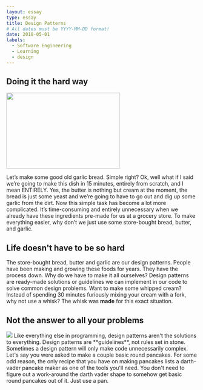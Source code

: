 ```yaml
---
layout: essay
type: essay
title: Design Patterns
# All dates must be YYYY-MM-DD format!
date: 2018-05-01
labels:
  - Software Engineering
  - Learning
  - design
---
```



## Doing it the hard way

<img  class="ui fluid right floated" src="https://akns-images.eonline.com/eol_images/Entire_Site/2017113/rs_640x360-170213194254-the_bachelor-6_33_52_pm_-_6_34_02_pm-2017-02-13.gif?fit=inside|900:auto&output-quality=90" width="300" height="200" />

Let’s make some good old garlic bread. Simple right? Ok, well what if I said we’re going to make this dish in 15 minutes, entirely from scratch, and I mean ENTIRELY. Yes, the butter is nothing but cream at the moment, the bread is just some yeast and we’re going to have to go out and dig up some garlic from the dirt. Now this simple task has become a lot more complicated. It’s time-consuming and entirely unnecessary when we already have these ingredients pre-made for us at a grocery store. To make everything easier, why don’t we just use some store-bought bread, butter, and garlic. 

## Life doesn't have to be so hard 
The store-bought bread, butter and garlic are our design patterns. People have been making and growing these foods for years. They have the process down. Why do we have to make it all ourselves? Design patterns are ready-made solutions or guidelines we can implement in our code to solve common design problems. Want to make some whipped cream? Instead of spending 30 minutes furiously mixing your cream with a fork, why not use a whisk? The whisk was **made** for this exact situation. 

## Not the answer to all your problems
<img class="ui fluid left floated small square image" src="http://www.coolthings.com/wp-content/uploads/2015/11/darth-vader-pancake-maker-1.jpg">
Like everything else in programming, design patterns aren't the solutions to everything. Design patterns are **guidelines**, not rules set in stone. Sometimes a design pattern will only make code unnecessarily complex. Let's say you were asked to make a couple basic round pancakes. For some odd reason, the only recipe that you have on making pancakes lists a darth-vader pancake maker as one of the tools you'll need. You don't need to figure out a work-around the darth vader shape to somehow get basic round pancakes out of it. Just use a pan. 

